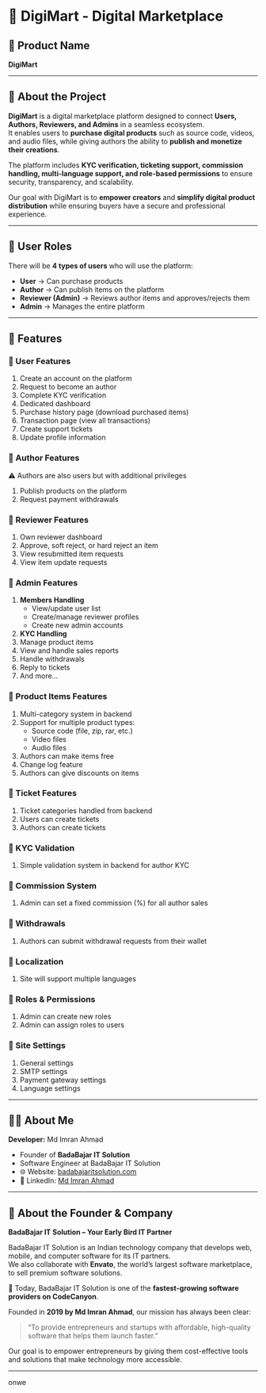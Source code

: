# 🧩 DigiMart - Digital Marketplace

## 📌 Product Name  
**DigiMart**

---

## 📖 About the Project  

**DigiMart** is a digital marketplace platform designed to connect **Users, Authors, Reviewers, and Admins** in a seamless ecosystem.  
It enables users to **purchase digital products** such as source code, videos, and audio files, while giving authors the ability to **publish and monetize their creations**.  

The platform includes **KYC verification, ticketing support, commission handling, multi-language support, and role-based permissions** to ensure security, transparency, and scalability.  

Our goal with DigiMart is to **empower creators** and **simplify digital product distribution** while ensuring buyers have a secure and professional experience.  

---

## 👥 User Roles  

There will be **4 types of users** who will use the platform:  

- **User** → Can purchase products  
- **Author** → Can publish items on the platform  
- **Reviewer (Admin)** → Reviews author items and approves/rejects them  
- **Admin** → Manages the entire platform  

---

## 🚀 Features  

### 🔹 User Features  
1. Create an account on the platform  
2. Request to become an author  
3. Complete KYC verification  
4. Dedicated dashboard  
5. Purchase history page (download purchased items)  
6. Transaction page (view all transactions)  
7. Create support tickets  
8. Update profile information  

### 🔹 Author Features  
⚠️ Authors are also users but with additional privileges  

1. Publish products on the platform  
2. Request payment withdrawals  

### 🔹 Reviewer Features  
1. Own reviewer dashboard  
2. Approve, soft reject, or hard reject an item  
3. View resubmitted item requests  
4. View item update requests  

### 🔹 Admin Features  
1. **Members Handling**  
   - View/update user list  
   - Create/manage reviewer profiles  
   - Create new admin accounts  
2. **KYC Handling**  
3. Manage product items  
4. View and handle sales reports  
5. Handle withdrawals  
6. Reply to tickets  
7. And more…  

### 🔹 Product Items Features  
1. Multi-category system in backend  
2. Support for multiple product types:  
   - Source code (file, zip, rar, etc.)  
   - Video files  
   - Audio files  
3. Authors can make items free  
4. Change log feature  
5. Authors can give discounts on items  

### 🔹 Ticket Features  
1. Ticket categories handled from backend  
2. Users can create tickets  
3. Authors can create tickets  

### 🔹 KYC Validation  
1. Simple validation system in backend for author KYC  

### 🔹 Commission System  
1. Admin can set a fixed commission (%) for all author sales  

### 🔹 Withdrawals  
1. Authors can submit withdrawal requests from their wallet  

### 🔹 Localization  
1. Site will support multiple languages  

### 🔹 Roles & Permissions  
1. Admin can create new roles  
2. Admin can assign roles to users  

### 🔹 Site Settings  
1. General settings  
2. SMTP settings  
3. Payment gateway settings  
4. Language settings  

---

## 👨‍💻 About Me  

**Developer:** Md Imran Ahmad  
- Founder of **BadaBajar IT Solution**  
- Software Engineer at BadaBajar IT Solution  
- 🌐 Website: [badabajaritsolution.com](https://badabajaritsolution.com/)  
- 🔗 LinkedIn: [Md Imran Ahmad](https://in.linkedin.com/in/md-imran-ahmad)  

---

## 🏢 About the Founder & Company  

**BadaBajar IT Solution – Your Early Bird IT Partner**  

BadaBajar IT Solution is an Indian technology company that develops web, mobile, and computer software for its IT partners.  
We also collaborate with **Envato**, the world’s largest software marketplace, to sell premium software solutions.  

🚀 Today, BadaBajar IT Solution is one of the **fastest-growing software providers on CodeCanyon**.  

Founded in **2019 by Md Imran Ahmad**, our mission has always been clear:  
> “To provide entrepreneurs and startups with affordable, high-quality software that helps them launch faster.”  

Our goal is to empower entrepreneurs by giving them cost-effective tools and solutions that make technology more accessible.  

---
onwe
